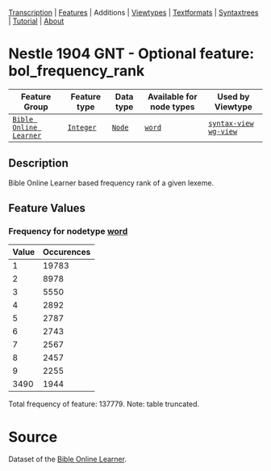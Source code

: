 <a name="start"></a>
<div class="hidden-content"><a href="../transcription.md">Transcription</a> | <a href="README.md#start">Features</a> | Additions | <a href="../viewtypes.md#start">Viewtypes</a> | <a href="../textformats.md#start">Textformats</a> |  <a href="../syntaxtrees.md#start">Syntaxtrees</a> | <a href="../tutorial/README.md#start">Tutorial</a>  | <a href="../about.md#start">About</a></div>

# Nestle 1904 GNT - Optional feature: bol_frequency_rank

Feature Group | Feature type |Data type |Available for node types | Used by Viewtype 
---|---|---|---|---
[`Bible Online Learner`](featuresbyfeaturegroup.md#bible-online-learner)|[`Integer`](featuresbydatatype.md#integer)|[`Node`](featuresbynodetype.md#node)| [`word`](featuresbynodetype.md#word) |[`syntax-view`](../syntax-view.md#start) [`wg-view`](../wg-view.md#start) 

## Description
Bible Online Learner based frequency rank of a given lexeme.
## Feature Values
### Frequency for nodetype [word](featuresbynodetype.md#word)

Value|Occurences
---|---
1|19783
2|8978
3|5550
4|2892
5|2787
6|2743
7|2567
8|2457
9|2255
3490|1944

Total frequency of feature: 137779. Note: table truncated.

# Source

Dataset of the [Bible Online Learner](https://learner.bible/).
 